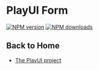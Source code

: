 # PlayUI Form

<!-- BADGES/ -->

<span class="badge-npmversion"><a href="https://npmjs.org/package/@webqit/playui-form" title="View this project on NPM"><img src="https://img.shields.io/npm/v/@webqit/playui-form.svg" alt="NPM version" /></a></span> <span class="badge-npmdownloads"><a href="https://npmjs.org/package/@webqit/playui-form" title="View this project on NPM"><img src="https://img.shields.io/npm/dm/@webqit/playui-form.svg" alt="NPM downloads" /></a></span>

<!-- /BADGES -->

## Back to Home

+ [The PlayUI project](https://github.com/webqit/playui)